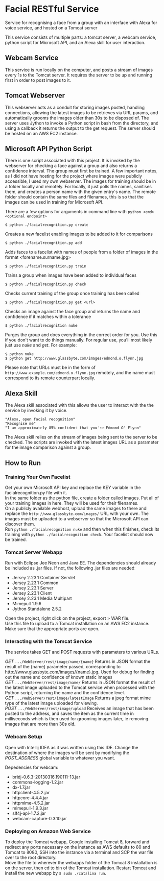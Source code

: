 # Facial RESTful Service
Service for recognising a face from a group with an interface with Alexa for voice service, and hosted on a Tomcat server

This service consists of multiple parts: a tomcat server, a webcam service, python script for Microsoft API, and an Alexa skill for user interaction.

## Webcam Service
This service is run locally on the computer, and posts a stream of images every 1s to the Tomcat server. It requires the server to be up and running first in order to post images to it.

## Tomcat Webserver
This webserver acts as a conduit for storing images posted, handling connections, allowing the latest images to be retrieves via URL params, and automatically grooms the images older than 30s to be disposed of. The server uses Jython to invoke a Python script in bash from the directory, and using a callback it returns the output to the get request. The server should be hosted on an AWS EC2 instance.

## Microsoft API Python Script
There is one script associated with this project. It is invoked by the webserver for checking a face against a group and also returns a confidence interval. The group must first be trained. A few important notes, as I did not have hosting for the project where images were publicly accessible, I used my own webserver. The images for training should be in a folder locally and remotely. For locally, it just polls the names, sanitises them, and creates a person name with the given entry's name. The remote folder should contain the same files and filenames, this is so that the images can be used in training for Microsoft API.

There are a few options for arguments in command line with ``python <cmd> <optional endpoint>``

```
$ python ./facialrecognition.py create
```
Creates a new facelist enabling images to be added to it for comparisons

```
$ python ./facialrecognition.py add
```
Adds faces to a facelist with names of people from a folder of images in the format <forename.surname.jpg>

```
$ python ./facialrecognition.py train
```
Trains a group when images have been added to individual faces
  
```
$ python ./facialrecognition.py check
```
Checks current training of the group once training has been called

```  
$ python ./facialrecognition.py get <url>
```
Checks an image against the face group and returns the name and confidence if it matches within a tolerance
  
```
$ python ./facialrecognition nuke
```
Purges the group and does everything in the correct order for you. Use this if you don't want to do things manually. For regular use, you'll most likely just use *nuke* and *get*. For example: 
```
$ python nuke
$ python get http://www.glassbyte.com/images/edmond.o.flynn.jpg
```

Please note that URLs must be in the form of ``http://www.example.com/edmond.o.flynn.jpg`` remotely, and the name must correspond to its remote counterpart locally. 

## Alexa Skill
The Alexa skill associated with this allows the user to interact with the the service by invoking it by voice. 
```
"Alexa, open facial recognition"
"Recognise me"
"I am approximately 85% confident that you're Edmond O' Flynn"
```

The Alexa skill relies on the stream of images being sent to the server to be checked. The scripts are invoked with the latest images URL as a parameter for the image comparison against a group.

## How to Run
### Training Your Own Facelist
Get your own Microsoft API key and replace the KEY variable in the facialrecognition.py file with it.  
In the same folder as the python file, create a folder called images. Put all of your training images in here. They will be used for their filenames.  
On a publicly available webhost, upload the same images to there and replace the ``http://www.glassbyte.com/images/`` URL with your own. The images must be uploaded to a webserver so that the Microsoft API can discover them.  
Run ``python ./facialrecognition nuke`` and then when this finishes, check its training with ``python ./facialrecognition check``. Your facelist should now be trained.  

### Tomcat Server Webapp
Run with Eclipse Jee Neon and Java EE. The dependencies should already be included as .jar files. If not, the following .jar files are needed:  
* Jersey 2.23.1 Container Servlet
* Jersey 2.23.1 Common
* Jersey 2.23.1 Server
* Jersey 2.23.1 Client
* Jersey 2.23.1 Media Multipart
* Mimepull 1.9.6
* Jython Standalone 2.5.2

Open the project, right click on the project, export > WAR file.  
Use this file to upload to a Tomcat installation on an AWS EC2 instance. Make sure that the appropriate ports are open.  

### Interacting with the Tomcat Service
The service takes GET and POST requests with parameters to various URLs. 

*GET* ``.../WebServer/rest/image/name/{name}`` Returns in JSON format the result of the {name} parameter passed, corresponding to http://www.glassbyte.com/images/{name}.jpg. Used for debug for finding out the name and confidence of known static images  
*GET* ``.../WebServer/rest/image/name/`` Returns in JSON format the result of the latest image uploaded to the Tomcat service when processed with the Python script, returning the name and the confidence level.  
*GET* ``.../WebServer/rest/image/latestImage`` Returns a jpeg format mime type of the latest image uploaded for viewing.  
*POST* ``.../WebServer/rest/image/upload`` Receives an image that has been posted to the address, and saves the item as the current time in milliseconds which is then used for grooming images later, ie removing images that are more than 30s old.  

### Webcam Setup
Open with Intellij IDEA as it was written using this IDE. Change the destination of where the images will be sent by modifying the *POST_ADDRESS* global variable to whatever you want. 

Depedencies for webcam:
* bridj-0.6.3-20130316.190111-13.jar
* commons-logging-1.2.jar
* dx-1.7.jar
* httpclient-4.5.2.jar
* httpcore-4.4.4.jar
* httpmime-4.5.2.jar
* mimepull-1.9.3.jar
* slf4j-api-1.7.2.jar
* webcam-capture-0.3.10.jar

### Deploying on Amazon Web Service
To deploy the Tomcat webapp, Google installing Tomcat 8, forward and redirect any ports necessary on the instance as AWS defaults to 80 and Tomcat to 8080, SSH into the instance via a terminal and SCP the war file over to the root directory.  
Move the file to wherever the webapps folder of the Tomcat 8 installation is on the server, then cd to bin of the Tomcat installation. Restart Tomcat and install the new webapp by ``$ sudo ./catalina run``.

